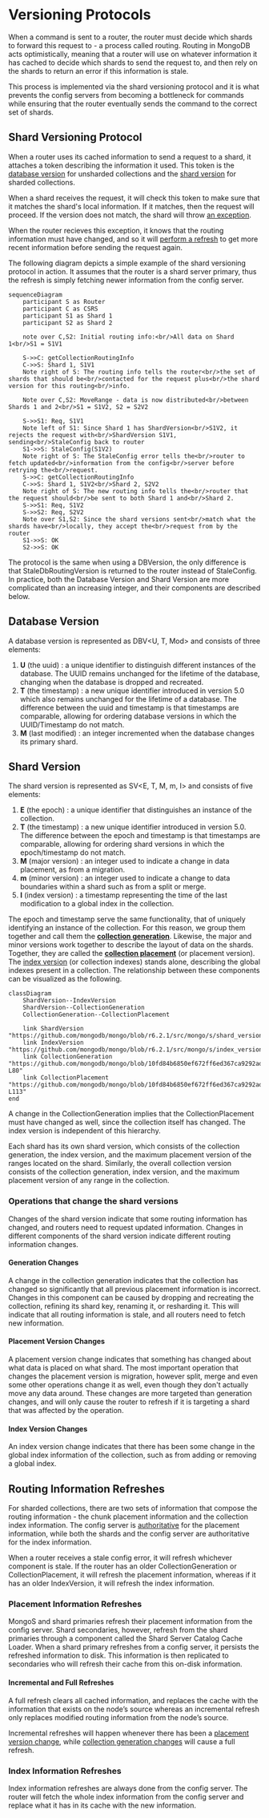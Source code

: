 # Versioning Protocols

When a command is sent to a router, the router must decide which shards to forward this request to - a process called routing. Routing in MongoDB acts optimistically, meaning that a router will use on whatever information it has cached to decide which shards to send the request to, and then rely on the shards to return an error if this information is stale.

This process is implemented via the shard versioning protocol and it is what prevents the config servers from becoming a bottleneck for commands while ensuring that the router eventually sends the command to the correct set of shards.

## Shard Versioning Protocol

When a router uses its cached information to send a request to a shard, it attaches a token describing the information it used. This token is the [database version](#database-version) for unsharded collections and the [shard version](#shard-version) for sharded collections.

When a shard receives the request, it will check this token to make sure that it matches the shard's local information. If it matches, then the request will proceed. If the version does not match, the shard will throw [an exception](https://github.com/mongodb/mongo/blob/r6.0.0/src/mongo/s/stale_exception.h).

When the router recieves this exception, it knows that the routing information must have changed, and so it will [perform a refresh](#routing-information-refreshes) to get more recent information before sending the request again.

The following diagram depicts a simple example of the shard versioning protocol in action. It assumes that the router is a shard server primary, thus the refresh is simply fetching newer information from the config server.

```mermaid
sequenceDiagram
    participant S as Router
    participant C as CSRS
    participant S1 as Shard 1
    participant S2 as Shard 2

    note over C,S2: Initial routing info:<br/>All data on Shard 1<br/>S1 = S1V1

    S->>C: getCollectionRoutingInfo
    C->>S: Shard 1, S1V1
    Note right of S: The routing info tells the router<br/>the set of shards that should be<br/>contacted for the request plus<br/>the shard version for this routing<br/>info.

    Note over C,S2: MoveRange - data is now distributed<br/>between Shards 1 and 2<br/>S1 = S1V2, S2 = S2V2

    S->>S1: Req, S1V1
    Note left of S1: Since Shard 1 has ShardVersion<br/>S1V2, it rejects the request with<br/>ShardVersion S1V1, sending<br/>StaleConfig back to router
    S1->>S: StaleConfig(S1V2)
    Note right of S: The StaleConfig error tells the<br/>router to fetch updated<br/>information from the config<br/>server before retrying the<br/>request.
    S->>C: getCollectionRoutingInfo
    C->>S: Shard 1, S1V2<br/>Shard 2, S2V2
    Note right of S: The new routing info tells the<br/>router that the request should<br/>be sent to both Shard 1 and<br/>Shard 2.
    S->>S1: Req, S1V2
    S->>S2: Req, S2V2
    Note over S1,S2: Since the shard versions sent<br/>match what the shards have<br/>locally, they accept the<br/>request from by the router
    S1->>S: OK
    S2->>S: OK
```

The protocol is the same when using a DBVersion, the only difference is that StaleDbRoutingVersion is returned to the router instead of StaleConfig. In practice, both the Database Version and Shard Version are more complicated than an increasing integer, and their components are described below.

## Database Version

A database version is represented as DBV<U, T, Mod> and consists of three elements:

1. **U** (the uuid) : a unique identifier to distinguish different instances of the database. The UUID remains unchanged for the lifetime of the database, changing when the database is dropped and recreated.
2. **T** (the timestamp) : a new unique identifier introduced in version 5.0 which also remains unchanged for the lifetime of a database. The difference between the uuid and timestamp is that timestamps are comparable, allowing for ordering database versions in which the UUID/Timestamp do not match.
3. **M** (last modified) : an integer incremented when the database changes its primary shard.

## Shard Version

The shard version is represented as SV<E, T, M, m, I> and consists of five elements:

1. **E** (the epoch) : a unique identifier that distinguishes an instance of the collection.
2. **T** (the timestamp) : a new unique identifier introduced in version 5.0. The difference between the epoch and timestamp is that timestamps are comparable, allowing for ordering shard versions in which the epoch/timestamp do not match.
3. **M** (major version) : an integer used to indicate a change in data placement, as from a migration.
4. **m** (minor version) : an integer used to indicate a change to data boundaries within a shard such as from a split or merge.
5. **I** (index version) : a timestamp representing the time of the last modification to a global index in the collection.

The epoch and timestamp serve the same functionality, that of uniquely identifying an instance of the collection. For this reason, we group them together and call them the [**collection generation**](https://github.com/mongodb/mongo/blob/10fd84b6850ef672ff6ed367ca9292ad8db262d2/src/mongo/s/chunk_version.h#L38-L80). Likewise, the major and minor versions work together to describe the layout of data on the shards. Together, they are called the [**collection placement**](https://github.com/mongodb/mongo/blob/10fd84b6850ef672ff6ed367ca9292ad8db262d2/src/mongo/s/chunk_version.h#L82-L113) (or placement version). The [index version](https://github.com/mongodb/mongo/blob/r6.2.1/src/mongo/s/index_version.h) (or collection indexes) stands alone, describing the global indexes present in a collection. The relationship between these components can be visualized as the following.

```mermaid
classDiagram
    ShardVersion--IndexVersion
    ShardVersion--CollectionGeneration
    CollectionGeneration--CollectionPlacement

    link ShardVersion "https://github.com/mongodb/mongo/blob/r6.2.1/src/mongo/s/shard_version.h"
    link IndexVersion "https://github.com/mongodb/mongo/blob/r6.2.1/src/mongo/s/index_version.h"
    link CollectionGeneration "https://github.com/mongodb/mongo/blob/10fd84b6850ef672ff6ed367ca9292ad8db262d2/src/mongo/s/chunk_version.h#L38-L80"
    link CollectionPlacement "https://github.com/mongodb/mongo/blob/10fd84b6850ef672ff6ed367ca9292ad8db262d2/src/mongo/s/chunk_version.h#L82-L113"
end
```

A change in the CollectionGeneration implies that the CollectionPlacement must have changed as well, since the collection itself has changed. The index version is independent of this hierarchy.

Each shard has its own shard version, which consists of the collection generation, the index version, and the maximum placement version of the ranges located on the shard. Similarly, the overall collection version consists of the collection generation, index version, and the maximum placement version of any range in the collection.

### Operations that change the shard versions

Changes of the shard version indicate that some routing information has changed, and routers need to request updated information. Changes in different components of the shard version indicate different routing information changes.

#### Generation Changes

A change in the collection generation indicates that the collection has changed so significantly that all previous placement information is incorrect. Changes in this component can be caused by dropping and recreating the collection, refining its shard key, renaming it, or resharding it. This will indicate that all routing information is stale, and all routers need to fetch new information.

#### Placement Version Changes

A placement version change indicates that something has changed about what data is placed on what shard. The most important operation that changes the placement version is migration, however split, merge and even some other operations change it as well, even though they don't actually move any data around. These changes are more targeted than generation changes, and will only cause the router to refresh if it is targeting a shard that was affected by the operation.

#### Index Version Changes

An index version change indicates that there has been some change in the global index information of the collection, such as from adding or removing a global index.

## Routing Information Refreshes

For sharded collections, there are two sets of information that compose the routing information - the chunk placement information and the collection index information. The config server is [authoritative](README_sharding_catalog.md#authoritative-containers) for the placement information, while both the shards and the config server are authoritative for the index information.

When a router receives a stale config error, it will refresh whichever component is stale. If the router has an older CollectionGeneration or CollectionPlacement, it will refresh the placement information, whereas if it has an older IndexVersion, it will refresh the index information.

### Placement Information Refreshes

MongoS and shard primaries refresh their placement information from the config server. Shard secondaries, however, refresh from the shard primaries through a component called the Shard Server Catalog Cache Loader. When a shard primary refreshes from a config server, it persists the refreshed information to disk. This information is then replicated to secondaries who will refresh their cache from this on-disk information.

#### Incremental and Full Refreshes

A full refresh clears all cached information, and replaces the cache with the information that exists on the node’s source whereas an incremental refresh only replaces modified routing information from the node’s source.

Incremental refreshes will happen whenever there has been a [placement version change](#placement-version-changes), while [collection generation changes](#generation-changes) will cause a full refresh.

### Index Information Refreshes

Index information refreshes are always done from the config server. The router will fetch the whole index information from the config server and replace what it has in its cache with the new information.
